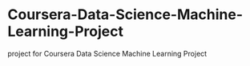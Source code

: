 # Coursera-Data-Science-Machine-Learning-Project
project for Coursera Data Science Machine Learning Project
